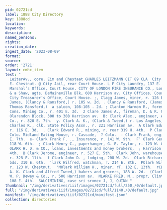 ```yaml
---
pid: 02721cd
label: 1888 City Directory
key: 1888cd
location: 
keywords: 
description: 
named_persons: 
rights: 
creation_date: 
ingest_date: '2023-08-09'
format: 
source: 
order: '2721'
layout: cmhc_item
text: "                                                                                     |
  LeiterAv., core. Eim and Chestaat GHARLES LEITZMANN CIT 89 CLA  City Hotel, 145
  E. Chestnut. @ City Jail, rear Court House. L F City Laundry, 137 E. 5th. &. City
  Marshal’s Office, Court House. CITY OF LONDON FIRE INSURANCE CO., London, Stickley
  & a Shaw, agts, DeMaineville Blk, 600 Harrison av. City Offices, Court House. s
  City Treasurer’s Office, Court House. ;, Clagg James, miner, r. 126 E. 3d. . Clancy
  James, (Clancy & Ransford,) r. 105 w. 2d. . Clancy & Ransford, (James Clancy and
  Thomas Ransford,)  a saloon, 108-105 . 2d. ; Clanton Harmon R., foreman, Small Hopes
  Cons. Mining Co., r. 401 E. 3d.  2 Clare James A., fireman, D. & R. G. R. R.  “
  Olarendon Block, 300 to 308 Harrison av.  B: Clark Alex., engineer, Adams Mining
  Co., r. 820 E. 7th.  y. Clark A. K., (Clark & Tweed,) r. Los Angeles, Cal.  f Clark
  Charles K., clk, State Policy Assn., r. 221 Harrison av.  A Olark Edward, miner,
  r. 116 E. 3d.  . Clark Edward R., mining, r. rear 319 H. 4th.  P Clark E. F., propr,
  Colo. Midland Eating House, r. Cascade,  ? Colo.  - Clark Frank, engineer, r. 214
  E. 7th.  e- Clark Frank F. ., Insurance, r. 141 W. 9th.  F’ Olark George A., r.
  118 W. 6th.  ; Clark Henry C., paperhanger, G. E. Taylor, r. 123 W. Chestnut.  ;
  OLARK H. D. & CO., loans, investments and money brokers,  ; Harrison av, sw. cor.
  4th.  B Clark Jerome, engineer, r. 527 E. 5th.  Clark John, warehouseman, John Harvey,
  r. 328 E. 11th.  f Clark John D. , lodging, 208 W. 2d.  Olark Richard, painter,
  bds. 310 E. 6th.  ‘lark Wilfred, watchman, r. 214 E. 8th.  POlark William D., millwright,
  r. 123 W. Chestnut.  'MOlark William H., miner, rT. 132 E. 13th.  rCLARK & TWEED,
  A. K. Clark and Alfred Tweed,) bakers and grocers, 188 W. 2d.  (Clarke Frank, clk,
  W. P. Dewey & Co., r. 500 Harrison av.  MLARKE FRED. M., propr, Clinton Lunch Room,
  108 E. 4th.  SALCIMINING, case sri srxnex J, J, QUINN "
thumbnail: "/img/derivatives/iiif/images/02721cd/full/250,/0/default.jpg"
full: "/img/derivatives/iiif/images/02721cd/full/1140,/0/default.jpg"
manifest: "/img/derivatives/iiif/02721cd/manifest.json"
collection: directories
---
```

